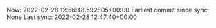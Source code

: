 Now: 2022-02-28 12:56:48.592805+00:00 Earliest commit since sync: None Last sync: 2022-02-28 12:47:40+00:00
